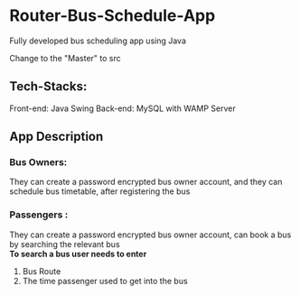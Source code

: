 # Router-Bus-Schedule-App
Fully developed bus scheduling app using Java

Change to the "Master" to src

## Tech-Stacks: 
Front-end: Java Swing
Back-end: MySQL
with WAMP Server

## App Description
### Bus Owners:
They can create a password encrypted bus owner account, and they can schedule bus timetable, after registering the bus

### Passengers :
They can create a password encrypted bus owner account, can book a bus by searching the relevant bus <br>
**To search a bus user needs to enter** <br>
1. Bus Route <br>
2. The time passenger used to get into the bus


